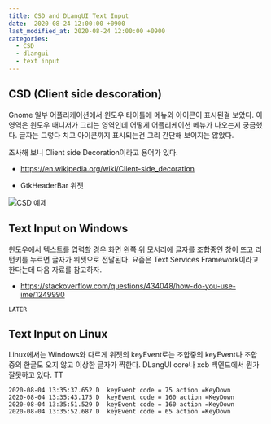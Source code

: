 ```yaml
---
title: CSD and DLangUI Text Input
date:  2020-08-24 12:00:00 +0900
last_modified_at: 2020-08-24 12:00:00 +0900
categories:
  - CSD
  - dlangui
  - text input
---
```


## CSD (Client side descoration)

Gnome 일부 어플리케이션에서 윈도우 타이틀에 메뉴와 아이콘이 표시된걸 보았다.
이 영역은 윈도우 매니저가 그리는 영역인데 어떻게 어플리케이션 메뉴가 나오는지 궁금했다.
글자는 그렇다 치고 아이콘까지 표시되는건 그리 간단해 보이지는 않았다.

조사해 보니  Client side Decoration이라고 용어가 있다.

- https://en.wikipedia.org/wiki/Client-side_decoration

- GtkHeaderBar 위젯

![CSD 예제](http://www.kcjengr.com/assets/posts/2017-09-29-gtk-headerbar/light-theme.png)

## Text Input on Windows

윈도우에서 텍스트를 엽력할 경우 화면 왼쪽 위 모서리에 글자를 조합중인 창이 뜨고
리턴키를 누르면 글자가 위젯으로 전달된다.
요즘은 Text Services Framework이라고 한다는데 다음 자료를 참고하자.

- https://stackoverflow.com/questions/434048/how-do-you-use-ime/1249990

```
LATER
```

## Text Input on Linux

Linux에서는 Windows와 다르게 위젯의 keyEvent로는 조합중의
keyEvent나 조합 중의 한글도 오지 않고 이상한 글자가 찍한다.
DLangUI core나 xcb 백엔드에서 뭔가 잘못하고 있다. TT

```
2020-08-04 13:35:37.652 D  keyEvent code = 75 action =KeyDown
2020-08-04 13:35:43.175 D  keyEvent code = 160 action =KeyDown
2020-08-04 13:35:51.529 D  keyEvent code = 160 action =KeyDown
2020-08-04 13:35:52.687 D  keyEvent code = 65 action =KeyDown
```
